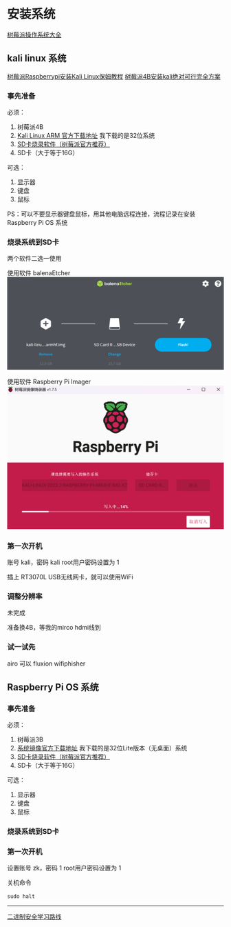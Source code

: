 # 安装系统

[树莓派操作系统大全](https://make.quwj.com/member/2/bookmarks?category=37)

## kali linux 系统

[树莓派Raspberrypi安装Kali Linux保姆教程](https://blog.csdn.net/qq_43332010/article/details/120933435)
[树莓派4B安装kali绝对可行完全方案](https://blog.csdn.net/lm19770429/article/details/122757043)

### 事先准备

必须：
1. 树莓派4B
2. [Kali Linux ARM 官方下载地址](https://www.kali.org/get-kali/#kali-arm)
我下载的是32位系统
3. [SD卡烧录软件（树莓派官方推荐）](https://www.raspberrypi.com/software/)
4. SD卡（大于等于16G）

可选：
1. 显示器
2. 键盘
3. 鼠标

PS：可以不要显示器键盘鼠标，用其他电脑远程连接，流程记录在安装 Raspberry Pi OS 系统

### 烧录系统到SD卡

两个软件二选一使用

使用软件 balenaEtcher
![](resources/2023-07-08-02-42-12.png)

使用软件 Raspberry Pi Imager
![](resources/2023-07-08-17-57-49.png)

### 第一次开机

账号 kali，密码 kali
root用户密码设置为 1

插上 RT3070L USB无线网卡，就可以使用WiFi

### 调整分辨率

未完成

准备换4B，等我的mirco hdmi线到


### 试一试先

airo 可以
fluxion 
wifiphisher


## Raspberry Pi OS 系统

### 事先准备

必须：
1. 树莓派3B
2. [系统镜像官方下载地址](https://www.raspberrypi.com/software/operating-systems/)
我下载的是32位Lite版本（无桌面）系统
3. [SD卡烧录软件（树莓派官方推荐）](https://www.raspberrypi.com/software/)
4. SD卡（大于等于16G）





可选：
1. 显示器
2. 键盘
3. 鼠标

### 烧录系统到SD卡





### 第一次开机

设置账号 zk，密码 1
root用户密码设置为 1

关机命令
```shell
sudo halt
```









---


[二进制安全学习路线](https://blog.csdn.net/qq_43332010/article/details/121725989)


